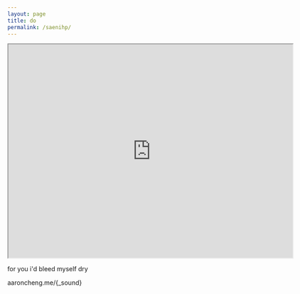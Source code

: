 ```yaml
---
layout: page
title: do 
permalink: /saenihp/
---
```


<iframe src="https://drive.google.com/file/d/1ZIRg9_OO6FmkrTTeOFfmUAv8yOCQ0TdI/preview" width="640" height="480"></iframe>

for you i'd bleed myself dry  

aaroncheng.me/{_sound}
